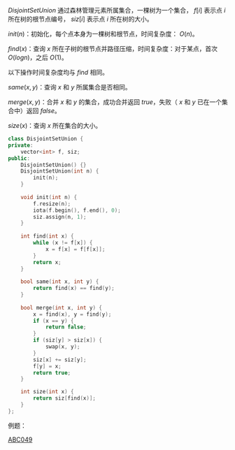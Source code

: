 $DisjointSetUnion$ 通过森林管理元素所属集合，一棵树为一个集合， $f[i]$ 表示点 $i$ 所在树的根节点编号， $siz[i]$ 表示点 $i$ 所在树的大小。

$init(n)$：初始化，每个点本身为一棵树和根节点，时间复杂度： $O(n)$。

$find(x)$：查询 $x$ 所在子树的根节点并路径压缩，时间复杂度：对于某点，首次 $O(logn)$，之后 $O(1)$。

以下操作时间复杂度均与 $find$ 相同。

$same(x, y)$：查询 $x$ 和 $y$ 所属集合是否相同。

$merge(x,y)$：合并 $x$ 和 $y$ 的集合，成功合并返回 $true$，失败（ $x$ 和 $y$ 已在一个集合中）返回 $false$。

$size(x)$：查询 $x$ 所在集合的大小。

```C++
class DisjointSetUnion {
private:
    vector<int> f, siz;
public:
    DisjointSetUnion() {}
    DisjointSetUnion(int n) {
        init(n);
    }
    
    void init(int n) {
        f.resize(n);
        iota(f.begin(), f.end(), 0);
        siz.assign(n, 1);
    }
    
    int find(int x) {
        while (x != f[x]) {
            x = f[x] = f[f[x]];
        }
        return x;
    }
    
    bool same(int x, int y) {
        return find(x) == find(y);
    }
    
    bool merge(int x, int y) {
        x = find(x), y = find(y);
        if (x == y) {
            return false;
        }
        if (siz[y] > siz[x]) {
            swap(x, y);
        }
        siz[x] += siz[y];
        f[y] = x;
        return true;
    }

    int size(int x) {
        return siz[find(x)];
    }
};
```


例题：

[ABC049](https://atcoder.jp/contests/abc049/tasks/arc065_b)
